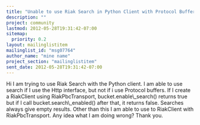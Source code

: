 ```yaml
---
title: "Unable to use Riak Search in Python Client with Protocol Buffers"
description: ""
project: community
lastmod: 2012-05-28T19:31:42-07:00
sitemap:
  priority: 0.2
layout: mailinglistitem
mailinglist_id: "msg07764"
author_name: "mine name"
project_section: "mailinglistitem"
sent_date: 2012-05-28T19:31:42-07:00
---
```



Hi
I am trying to use Riak Search with the Python client.
I am 
able to use search if I use the Http interface, but not if i use 
Protocol buffers. If I create a RiakClient using RiakPbcTransport, 
bucket.enable\\_search() returns true but if I call 
bucket.search\\_enabled() after that, it returns false. Searches always 
give empty results. Other than this I am able to use to RiakClient with 
RiakPbcTransport.
Any idea what I am doing wrong?
Thank you.

 

